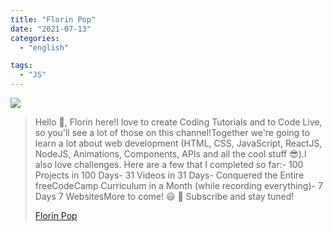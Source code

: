 ```yaml
---
title: "Florin Pop"
date: "2021-07-13"
categories:
  - "english"

tags:
  - "JS"
---
```


![](https://yt3.ggpht.com/ytc/AKedOLRMxFq0_oDPmgEOpgfCvoSlZ8_2uS51Ch4_wDFs=s176-c-k-c0x00ffffff-no-rj)

> Hello 👋, Florin here!I love to create Coding Tutorials and to Code Live, so you'll see a lot of those on this channel!Together we're going to learn a lot about web development (HTML, CSS, JavaScript, ReactJS, NodeJS, Animations, Components, APIs and all the cool stuff 😎).I also love challenges. Here are a few that I completed so far:- 100 Projects in 100 Days- 31 Videos in 31 Days- Conquered the Entire freeCodeCamp Curriculum in a Month (while recording everything)- 7 Days 7 WebsitesMore to come! 😃 🔔 Subscribe and stay tuned!
>
> [Florin Pop](https://www.youtube.com/c/FlorinPop/playlists)
